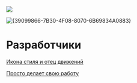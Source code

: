 <img src="https://freegifimg.com/download/ufo/279916-ufo-free-clipart-hd.gif" style="display: block; margin-left: auto; margin-right: auto;">

![{39099866-7B30-4F08-8070-6B69834A0883}](https://github.com/user-attachments/assets/348c5032-39e6-4309-9cdf-2bd106de2240)



# Разработчики
[Икона стиля и отец движений](https://github.com/SL1dee36)


[Просто делает свою работу](https://github.com/atxxxm)

